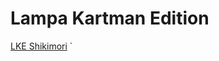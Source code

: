 # Lampa Kartman Edition


[LKE Shikimori]([https://kartmansms.github.io/main/shikimori.js](https://lampame.github.io/main/torrentmanager.js)) `
